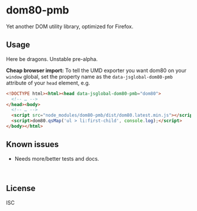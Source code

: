 ﻿
<!--#echo json="package.json" key="name" underline="=" -->
dom80-pmb
=========
<!--/#echo -->

<!--#echo json="package.json" key="description" -->
Yet another DOM utility library, optimized for Firefox.
<!--/#echo -->


Usage
-----

Here be dragons. Unstable pre-alpha.

__Cheap browser import:__
To tell the UMD exporter you want dom80 on your `window` global,
set the property name as the `data-jsglobal-dom80-pmb` attribute
of your `head` element, e.g.

```html
<!DOCTYPE html><html><head data-jsglobal-dom80-pmb="dom80">
  <!-- … -->
</head><body>
  <!-- … -->
  <script src="node_modules/dom80-pmb/dist/dom80.latest.min.js"></script>
  <script>dom80.qsMap('ul > li:first-child', console.log);</script>
</body></html>
```




<!--#toc stop="scan" -->



Known issues
------------

* Needs more/better tests and docs.




&nbsp;


License
-------
<!--#echo json="package.json" key=".license" -->
ISC
<!--/#echo -->
